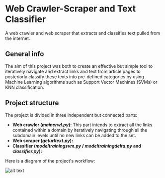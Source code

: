 # Web Crawler-Scraper and Text Classifier
A web crawler and web scraper that extracts and classifies text pulled from the internet.

## General info
The aim of this project was both to create an effective but simple tool to iteratively navigate and extract links and text from article pages to posteriorly classify these texts into pre-defined categories by using Machine Learning algorithms such as Support Vector Machines (SVMs) or KNN classification.

## Project structure

The project is divided in three independent but connected parts:

- **Web crawler (*maincrwl.py*):** This part intends to extract all the links contained within a domain by iteratively navigating through all the subdomain levels until no new links                                   can be added to the set.
- **Web scraper (*geturltext.py*):**
- **Classifier (*modeltrainingsvm.py* / *modeltrainingdelta.py* and *classifier.py*):**

Here is a diagram of the project's workflow:

![alt text](https://i.ibb.co/7bYPKbk/cl.png)
